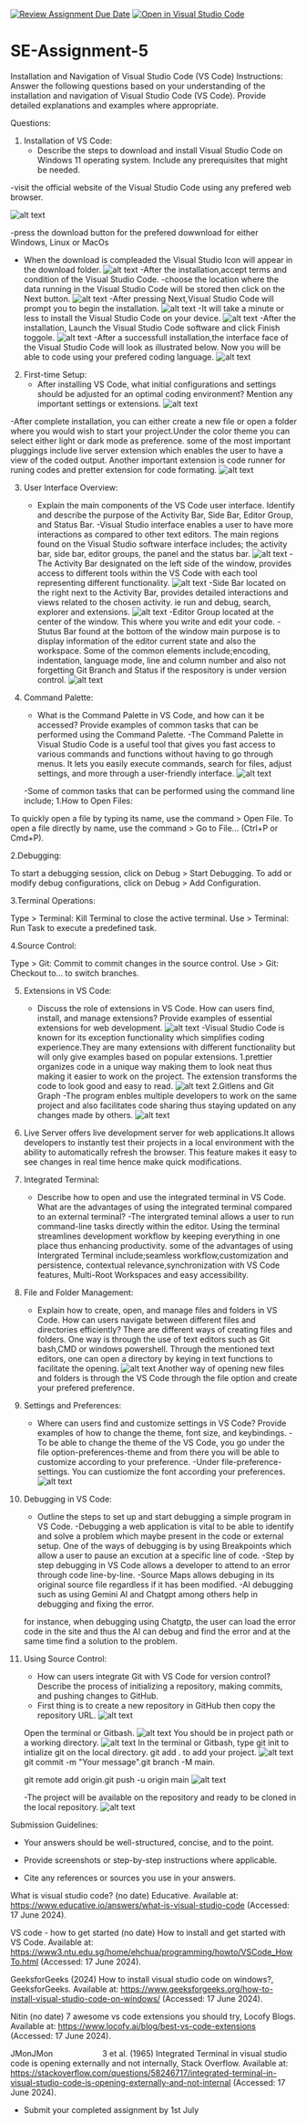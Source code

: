 [![Review Assignment Due Date](https://classroom.github.com/assets/deadline-readme-button-22041afd0340ce965d47ae6ef1cefeee28c7c493a6346c4f15d667ab976d596c.svg)](https://classroom.github.com/a/XoLGRbHq)
[![Open in Visual Studio Code](https://classroom.github.com/assets/open-in-vscode-2e0aaae1b6195c2367325f4f02e2d04e9abb55f0b24a779b69b11b9e10269abc.svg)](https://classroom.github.com/online_ide?assignment_repo_id=15278816&assignment_repo_type=AssignmentRepo)
# SE-Assignment-5
Installation and Navigation of Visual Studio Code (VS Code)
 Instructions:
Answer the following questions based on your understanding of the installation and navigation of Visual Studio Code (VS Code). Provide detailed explanations and examples where appropriate.

 Questions:

1. Installation of VS Code:
   - Describe the steps to download and install Visual Studio Code on Windows 11 operating system. Include any prerequisites that might be needed.

 -visit the official website of the Visual Studio Code using any prefered web browser.

![alt text](<vs code interface.png>)

-press the download button for the prefered  dowwnload for either Windows, Linux or MacOs
- When the download is compleaded the Visual Studio Icon will appear in the download folder.
![alt text](<vs code step 2.png>)
-After the installation,accept terms and condition of the Visual Studio Code.
-choose the location where the data running in the Visual Studio Code will be stored then click on the Next button.
![alt text](<vs code step 3.png>)
-After pressing Next,Visual Studio Code will prompt you to begin the installation.
![alt text](<vs code step 4.png>)
-It will take a minute or less to install the Visual Studio Code on your device.
![alt text](<vs code step 5.png>)
 -After the installation, Launch the Visual Studio Code software and click Finish toggole.
 ![alt text](<vs code step 6.png>)
 -After a successfull installation,the interface face of the Visual Studio Code will look as illustrated below. Now you will be able to code using your prefered coding language.
 ![alt text](<vs code.webp>)


2. First-time Setup:
   - After installing VS Code, what initial configurations and settings should be adjusted for an optimal coding environment? Mention any important settings or extensions.
![alt text](<vs code step 7.png>)

-After complete installation, you can either create a new file or open a folder where you would wish to start your project.Under the color theme you can select either light or dark mode as preference. some of the most important pluggings include live server extension which enables the user to have a view of the coded output. Another important extension is code runner for runing codes and pretter extension for code formating.
![alt text](Prettier.JPG)


3. User Interface Overview:
   - Explain the main components of the VS Code user interface. Identify and describe the purpose of the Activity Bar, Side Bar, Editor Group, and Status Bar.
   -Visual Studio interface enables a user to have more interactions as compared to other text editors. The main regions found on the Visual Studio software interface includes; the activity bar, side bar, editor groups, the panel and the status bar.
   ![alt text](interface.png)
   -The Activity Bar designated on the left side of the window, provides access to different tools within the VS Code with each tool representing different functionality.
   ![alt text](<Activity bar.png>)
   -Side Bar located on the right next to the Activity Bar, provides detailed interactions and views related to the chosen activity. ie run and debug, search, explorer and extensions.
   ![alt text](<side bar.png>)
   -Editor Group located at the center of the window. This where you write and edit your code.
   -Stutus Bar found at the bottom of the window main purpose is to display information of the editor current state and also the workspace. Some of the common elements include;encoding, indentation, language mode, line and column number and also not forgetting Git Branch and Status if the respository is under version control. 
   ![alt text](<status bar.png>)

4. Command Palette:
   - What is the Command Palette in VS Code, and how can it be accessed? Provide examples of common tasks that can be performed using the Command Palette.
   -The Command Palette in Visual Studio Code  is a useful tool that gives you fast access to various commands and functions without having to go through menus. It lets you easily execute commands, search for files, adjust settings, and more through a user-friendly interface.
   ![alt text](<comand line.gif>)

   -Some of common tasks that can be performed using the command line include;
1.How to Open Files:

To quickly open a file by typing its name, use the command > Open File.
To open a file directly by name, use the command > Go to File... (Ctrl+P or Cmd+P).

2.Debugging:

To start a debugging session, click on Debug > Start Debugging.
To add or modify debug configurations, click on Debug > Add Configuration.

3.Terminal Operations:

Type > Terminal: Kill Terminal to close the active terminal.
Use > Terminal: Run Task to execute a predefined task.

4.Source Control:

Type > Git: Commit to commit changes in the source control.
Use > Git: Checkout to... to switch branches.

5. Extensions in VS Code:
   - Discuss the role of extensions in VS Code. How can users find, install, and manage extensions? Provide examples of essential extensions for web development.
![alt text](<Extension 1.JPG>)
-Visual Studio Code is known for its exception functionality which simplifies coding experience.They are many extensions with different functionality but will only give examples based on popular extensions.
1.prettier organizes code in a unique way making them to look neat thus making it easier to work on the project. The extension transforms the code to look good and easy to read.
![alt text](Prettier-1.JPG)
2.Gitlens and Git Graph
-The program enbles multiple developers to work on the same project and also facilitates code sharing thus staying updated on any changes made by others.
![alt text](Gitlens.JPG)
3. Live Server offers live development server for web applications.It allows developers to instantly test their projects in a local environment with the ability to automatically refresh the browser. This feature makes it easy to see changes in real time hence make quick  modifications. 
 
6. Integrated Terminal:
   - Describe how to open and use the integrated terminal in VS Code. What are the advantages of using the integrated terminal compared to an external terminal?
   -The intergrated teminal allows a user to run command-line tasks directly within the editor. Using the terminal streamlines development workflow by keeping everything in one place thus enhancing productivity. some of the advantages of using Intergrated Terminal include;seamless workflow,customization and persistence, contextual relevance,synchronization with VS Code features, Multi-Root Workspaces and easy accessibility.
7. File and Folder Management:
   - Explain how to create, open, and manage files and folders in VS Code. How can users navigate between different files and directories efficiently? There are different ways of creating files and folders. One way is through the use of text editors such as Git bash,CMD or windows powershell. Through the mentioned text editors, one can open a directory by keying in text functions to facilitate the opening.
   ![alt text](Directories.JPG)
   Another way of opening new files and folders is through the VS Code through the file option and create your prefered preference.

8. Settings and Preferences:
   - Where can users find and customize settings in VS Code? Provide examples of how to change the theme, font size, and keybindings.
   -To be able to change the theme of the VS Code, you go under the file option-preferences-theme and from there you will be able to customize according to your preference.
   -Under file-preference-settings. You can custiomize the font according your  preferences.
   ![alt text](Fonts.JPG)

9. Debugging in VS Code:
   - Outline the steps to set up and start debugging a simple program in VS Code.
    -Debugging a web application is vital to be able to identify and solve a problem which maybe present in the code or   external setup.
    One of the ways of debugging is by using Breakpoints which allow a user to pause an excution at a specific line of code.
   -Step by step debugging in VS Code allows a developer to attend to an error through code line-by-line.
   -Source Maps allows debuging in its original source file regardless if it has been modified.
   -AI debugging such as using Gemini AI and Chatgpt among others help in debugging and fixing the error.

   for instance, when debugging using Chatgtp, the user can load the error code in the site and thus the AI can debug and find the error and at the same time find a solution to the problem.


10. Using Source Control:
    - How can users integrate Git with VS Code for version control? Describe the process of initializing a repository, making commits, and pushing changes to GitHub.
    - First thing is to create a new repository in GitHub then copy the repository URL.
    ![alt text](repository.JPG)

    Open the terminal or Gitbash.
    ![alt text](<git bash.JPG>)
    You should be in project path or a working directory.
   ![alt text](<git init.JPG>)
    In the terminal or Gitbash, type git init to intialize git on the local directory.
   git add . to add your project.
   ![alt text](<process branch name.JPG>)
    git commit -m "Your message".git branch -M main.

    git remote add origin.git push -u origin main
    ![alt text](<git push.JPG>)

    -The project will be available on the repository and ready to be cloned in the local repository.
    ![alt text](End.JPG)

 Submission Guidelines:
- Your answers should be well-structured, concise, and to the point.
- Provide screenshots or step-by-step instructions where applicable.

- Cite any references or sources you use in your answers.

What is visual studio code? (no date) Educative. Available at: https://www.educative.io/answers/what-is-visual-studio-code (Accessed: 17 June 2024). 

VS code - how to get started (no date) How to install and get started with VS Code. Available at: https://www3.ntu.edu.sg/home/ehchua/programming/howto/VSCode_HowTo.html (Accessed: 17 June 2024). 

GeeksforGeeks (2024) How to install visual studio code on windows?, GeeksforGeeks. Available at: https://www.geeksforgeeks.org/how-to-install-visual-studio-code-on-windows/ (Accessed: 17 June 2024). 

Nitin (no date) 7 awesome vs code extensions you should try, Locofy Blogs. Available at: https://www.locofy.ai/blog/best-vs-code-extensions (Accessed: 17 June 2024). 

JMonJMon                      3 et al. (1965) Integrated Terminal in visual studio code is opening externally and not internally, Stack Overflow. Available at: https://stackoverflow.com/questions/58246717/integrated-terminal-in-visual-studio-code-is-opening-externally-and-not-internal (Accessed: 17 June 2024). 

- Submit your completed assignment by 1st July 

